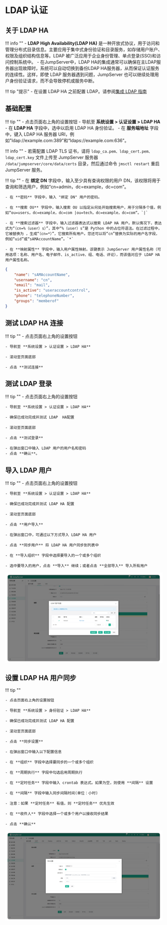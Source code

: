 # LDAP 认证

## 关于 LDAP HA

!!! info ""
    - **LDAP High Availability(LDAP HA)** 是一种开放式协议，用于访问和管理分布式目录信息。主要应用于集中式身份验证和目录服务，如存储用户账户、权限及组织结构信息等。LDAP 被广泛应用于企业身份管理、单点登录(SSO)和访问控制系统中。
    - 在JumpServer中，LDAP HA的集成通常可以确保在主LDAP服务器出现故障时，系统可以自动切换到备份LDAP HA服务器，从而保证认证服务的连续性。这样，即使 LDAP 服务器遇到问题，JumpServer 也可以继续处理用户身份验证请求，而不会导致停机或服务中断。

!!! tip "提示"
    - 在设置 LDAP HA 之前配置 LDAP。请参阅[集成 LDAP 指南](https://docs.jumpserver.org/zh/v4/manual/admin/system_settings/authentication_settings/LDAP/)

## 基础配置

!!! tip ""
    - 点击页面右上角的设置按钮
    - 导航至 **系统设置 > 认证设置 > LDAP HA**
    - 在 **LDAP HA** 字段中，选中以启用 LDAP HA 身份验证。
    - 在 **服务端地址** 字段中，键入 LDAP HA 服务器 URI，例如"ldap://example.com:389”和“ldaps://example.com:636"。

!!! info ""
    - 若需配置 LDAP TLS 证书，请将 `ldap_ca.pem、ldap_cert.pem、ldap_cert.key` 文件上传至 JumpServer 服务器 `/data/jumpserver/core/data/certs` 目录，然后通过命令 `jmsctl restart` 重启 JumpServer 服务。

!!! tip ""
    - 在 **绑定 DN** 字段中，输入至少具有查询权限的用户 DN，该权限将用于查询和筛选用户，例如“cn=admin，dc=example，dc=com”。

    - 在 **密码** 字段中，输入 "绑定 DN" 用户的密码。

    - 在 **搜索 OU** 字段中，输入搜索 OU 以指定从何处开始搜索用户，用于分隔多个值，例如“ou=users，dc=example，dc=com |ou=tech，dc=example，dc=com“。`|`

    - 在 **搜索过滤器** 字段中，输入过滤器表达式以搜索 LDAP HA 用户。默认情况下，表达式为“（cn=%（user）s）”，其中“%（user）s”是 Python 中的占位符语法。在过滤过程中，它被替换为 ，生成“（cn=*）”，它搜索所有用户。您还可以将“cn”替换为实际的用户名字段，例如“uid”或“sAMAccountName”。`*`

    - 在 **映射属性** 字段中，输入用户属性映射。该键表示 JumpServer 用户属性名称（可用选项：名称、用户名、电子邮件、is_active、组、电话、评论），而该值对应于 LDAP HA 用户属性名称。


```json 
{  
    "name": "sAMAccountName",
	"username": "cn",  
    "email": "mail",  
	"is_active": "useraccountcontrol",  
    "phone": "telephoneNumber",
	"groups": "memberof"
}
```

## 测试 LDAP HA 连接
!!! tip ""
    - 点击页面右上角的设置按钮

    - 导航至 **系统设置 > 认证设置 > LDAP HA**

    - 滚动至页面底部

    - 点击 **测试连接**

## 测试 LDAP 登录
!!! tip ""
    - 点击页面右上角的设置按钮

    - 导航至 **系统设置 > 认证设置 > LDAP HA**

    - 确保已成功完成并测试 LDAP  HA配置

    - 滚动至页面底部

    - 点击 **测试登录**

    - 在弹出窗口中输入 LDAP 用户的用户名和密码
    - 点击 **确认**。

## 导入 LDAP 用户
!!! tip ""
    - 点击页面右上角的设置按钮

    - 导航至 **系统设置 > 认证设置 > LDAP HA**

    - 确保已成功完成并测试 LDAP HA 配置

    - 滚动至页面底部

    - 点击 **用户导入**

    - 在弹出窗口中，可通过以下方式导入 LDAP HA 用户

    - 点击 **同步用户** 将 LDAP HA 用户同步到列表中

    - 在 **导入组织** 字段中选择要导入的一个或多个组织

    - 选中要导入的用户，点击 **导入** 继续；或者点击 **全部导入** 导入所有用户

![LDAP图1](../../../../img/V4_LDAP1.png)

## 设置 LDAP HA 用户同步
!!! tip ""

    - 点击页面右上角的设置按钮

    - 导航至 **系统设置 > 身份验证 > LDAP HA**

    - 确保已成功完成并测试 LDAP HA 配置

    - 滚动至页面底部

    - 点击 **同步设置**

    - 在弹出窗口中输入以下配置信息

    - 在 **组织** 字段中选择要同步的一个或多个组织

    - 在 **周期执行** 字段中勾选启用周期执行

    - 在 **定时任务** 字段中输入 crontab 表达式。如果为空，则使用 **间隔** 设置

    - 在 **间隔** 字段中输入同步间隔时间(单位：小时)

    - 注意：如果 **定时任务** 有值，则 **定时任务** 优先生效

    - 在 **收件人** 字段中选择一个或多个用户以接收同步结果

    - 点击 **确认**

![LDAP图2](../../../../img/V4_LDAP2.png)

